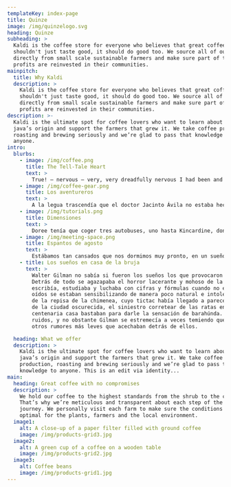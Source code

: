 ```yaml
---
templateKey: index-page
title: Quinze
image: /img/quinzelogo.svg
heading: Quinze
subheading: >
  Kaldi is the coffee store for everyone who believes that great coffee
  shouldn't just taste good, it should do good too. We source all of our beans
  directly from small scale sustainable farmers and make sure part of the
  profits are reinvested in their communities.
mainpitch:
  title: Why Kaldi
  description: >
    Kaldi is the coffee store for everyone who believes that great coffee
    shouldn't just taste good, it should do good too. We source all of our beans
    directly from small scale sustainable farmers and make sure part of the
    profits are reinvested in their communities.
description: >-
  Kaldi is the ultimate spot for coffee lovers who want to learn about their
  java’s origin and support the farmers that grew it. We take coffee production,
  roasting and brewing seriously and we’re glad to pass that knowledge to
  anyone.
intro:
  blurbs:
    - image: /img/coffee.png
      title: The Tell-Tale Heart
      text: >
        True! — nervous — very, very dreadfully nervous I had been and am; but why will you say that I am mad? The disease had sharpened my senses — not destroyed — not dulled them. Above all was the sense of hearing acute. I heard all things in the heaven and in the earth. I heard many things in hell. How, then, am I mad? Hearken! and observe how healthily — how calmly I can tell you the whole story.
    - image: /img/coffee-gear.png
      title: Los aventureros
      text: >
        A la legua trascendía que el doctor Jacinto Ávila no estaba hecho para aquella suerte de andanzas; peñas arriba, por un camino angosto y fragoso, sobre una mala bestia alquilona, bajo un sol que abrasaba, a mediodía en punto. Avilita —como le llamaba todo el mundo— debía sufrir mucho con el zangoloteo de la cabalgadura, el rigor del meridiano, la desazón del fastidio, y con aquellas ingratas caricias que al pasar le hacían en el rostro las ásperas ramas de la maleza que tapaba el sendero de la montaña, por el que iba, paso entre paso, y tal debía de tener de quebrantados los miembros y molidas las carnes, que no hallaba ni qué cara poner ni cómo acomodarse en la silla. Además, no parecía llevarlas todas consigo, cual se colegía por las recelosas miradas que a menudo echaba en derredor y por la significativa precaución de llevar la mano a la cañonera de la montura, cada vez que se acercaba a
    - image: /img/tutorials.png
      title: Dimensiones
      text: >
        Doree tenía que coger tres autobuses, uno hasta Kincardine, donde esperaba el de London, donde volvía a esperar el autobús urbano que la llevaba a las instalaciones. Empezaba la excursión el domingo a las nueve de la mañana. Debido a los ratos de espera entre un autobús y otro eran casi las dos de la tarde cuando había recorrido los ciento sesenta y pocos kilómetros. Sentarse en los autobuses o en las terminales no le importaba. Su trabajo cotidiano no era de los de estar sentada.
    - image: /img/meeting-space.png
      title: Espantos de agosto
      text: >
        Estábamos tan cansados que nos dormimos muy pronto, en un sueño denso y continuo, y desperté después de las siete con un sol espléndido entre las enredaderas de la ventana. A mi lado, mi esposa navegaba en el mar apacible de los inocentes. “Qué tontería -me dije-, que alguien siga creyendo en fantasmas por estos tiempos”...
    - title: Los sueños en casa de la bruja
      text: >
        Walter Gilman no sabía si fueron los sueños los que provocaron la fiebre, o si fue la fiebre la causa de los sueños.
        Detrás de todo se agazapaba el horror lacerante y mohoso de la antigua ciudad y de la execrable buhardilla donde
        escribía, estudiaba y luchaba con cifras y fórmulas cuando no estaba dando vueltas en la mezquina cama de hierro. Sus
        oídos se estaban sensibilizando de manera poco natural e intolerable, y ya hacía tiempo que había parado el reloj barato
        de la repisa de la chimenea, cuyo tictac había llegado a parecerle como un tronar de artillería. Por la noche, los rumores
        de la ciudad oscurecida, el siniestro corretear de las ratas en los endebles tabiques y el crujir de las ocultas tablas en la
        centenaria casa bastaban para darle la sensación de barahúnda. La oscuridad siempre estaba llena de inexplicables
        ruidos, y no obstante Gilman se estremecía a veces temiendo que aquellos sonidos se apagaran y le permitieran oír
        otros rumores más leves que acechaban detrás de ellos.

  heading: What we offer
  description: >
    Kaldi is the ultimate spot for coffee lovers who want to learn about their
    java’s origin and support the farmers that grew it. We take coffee
    production, roasting and brewing seriously and we’re glad to pass that
    knowledge to anyone. This is an edit via identity...
main:
  heading: Great coffee with no compromises
  description: >
    We hold our coffee to the highest standards from the shrub to the cup.
    That’s why we’re meticulous and transparent about each step of the coffee’s
    journey. We personally visit each farm to make sure the conditions are
    optimal for the plants, farmers and the local environment.
  image1:
    alt: A close-up of a paper filter filled with ground coffee
    image: /img/products-grid3.jpg
  image2:
    alt: A green cup of a coffee on a wooden table
    image: /img/products-grid2.jpg
  image3:
    alt: Coffee beans
    image: /img/products-grid1.jpg
---
```

